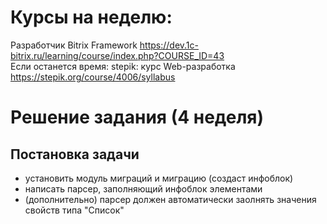 # Курсы на неделю:
Разработчик Bitrix Framework	https://dev.1c-bitrix.ru/learning/course/index.php?COURSE_ID=43  
Если останется время: stepik: курс Web-разработка	https://stepik.org/course/4006/syllabus  
# Решение задания (4 неделя)
## Постановка задачи 
+ установить модуль миграций и миграцию (создаст инфоблок)  
+ написать парсер, заполняющий инфоблок элементами  
+ (дополнительно) парсер должен автоматически заолнять значения свойств типа "Список"
